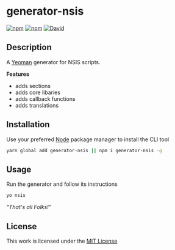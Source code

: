 # generator-nsis

[![npm](https://img.shields.io/npm/l/generator-nsis.svg?style=flat-square)](https://www.npmjs.org/package/generator-nsis)
[![npm](https://img.shields.io/npm/v/generator-nsis.svg?style=flat-square)](https://www.npmjs.org/package/generator-nsis)
[![David](https://img.shields.io/david/idleberg/generator-nsis.svg?style=flat-square)](https://david-dm.org/idleberg/generator-nsis)

## Description

A [Yeoman](http://yeoman.io/authoring/user-interactions.html) generator for NSIS scripts.

**Features**

- adds sections
- adds core libaries
- adds callback functions
- adds translations

## Installation

Use your preferred [Node](https://nodejs.org/) package manager to install the CLI tool

```sh
yarn global add generator-nsis || npm i generator-nsis -g
```

## Usage

Run the generator and follow its instructions

```sh
yo nsis
```

*“That's all Folks!”*

## License

This work is licensed under the [MIT License](https://opensource.org/licenses/MIT)
